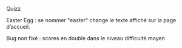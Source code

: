 Quizz

Easter Egg : se nommer "easter" change le texte affiché sur la page d’accueil.

Bug non fixé : scores en double dans le niveau difficulté moyen

